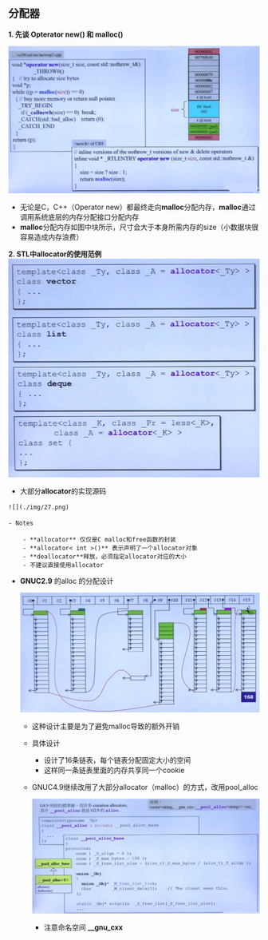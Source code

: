 ## 分配器

**1. 先谈 Opterator new() 和 malloc()**

   ![](./img/25.png)
   
   - 无论是C，C++（Operator new）都最终走向**malloc**分配内存，**malloc**通过调用系统底层的内存分配接口分配内存
   - **malloc**分配内存如图中块所示，尺寸会大于本身所需内存的size（小数据块很容易造成内存浪费）

**2. STL中allocator的使用范例**
	![](./img/26.png)
    
   - 大部分**allocator**的实现源码

	![](./img/27.png) 
    
    - Notes
    	
        - **allocator** 仅仅是C malloc和free函数的封装
        - **allocator< int >()** 表示声明了一个allocator对象
        - **deallocator**释放，必须指定allocator对应的大小
        - 不建议直接使用allocator
    
- **GNUC2.9** 的alloc 的分配设计 

	![](./img/28.png)
    
    - 这种设计主要是为了避免malloc导致的额外开销
    - 具体设计

		- 设计了16条链表，每个链表分配固定大小的空间
		- 这样同一条链表里面的内存共享同一个cookie
	
    - GNUC4.9继续改用了大部分allocator（malloc）的方式，改用pool_alloc

		![](./img/29.png)
        
        - 注意命名空间 **__gnu_cxx**